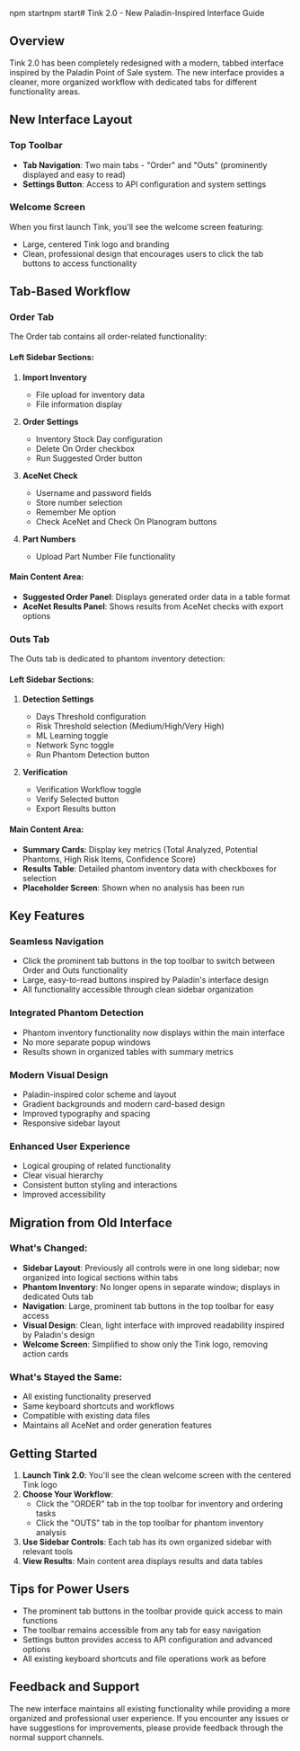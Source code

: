 npm startnpm start# Tink 2.0 - New Paladin-Inspired Interface Guide

## Overview

Tink 2.0 has been completely redesigned with a modern, tabbed interface inspired by the Paladin Point of Sale system. The new interface provides a cleaner, more organized workflow with dedicated tabs for different functionality areas.

## New Interface Layout

### Top Toolbar
- **Tab Navigation**: Two main tabs - "Order" and "Outs" (prominently displayed and easy to read)
- **Settings Button**: Access to API configuration and system settings

### Welcome Screen
When you first launch Tink, you'll see the welcome screen featuring:
- Large, centered Tink logo and branding
- Clean, professional design that encourages users to click the tab buttons to access functionality

## Tab-Based Workflow

### Order Tab
The Order tab contains all order-related functionality:

#### Left Sidebar Sections:
1. **Import Inventory**
   - File upload for inventory data
   - File information display

2. **Order Settings**
   - Inventory Stock Day configuration
   - Delete On Order checkbox
   - Run Suggested Order button

3. **AceNet Check**
   - Username and password fields
   - Store number selection
   - Remember Me option
   - Check AceNet and Check On Planogram buttons

4. **Part Numbers**
   - Upload Part Number File functionality

#### Main Content Area:
- **Suggested Order Panel**: Displays generated order data in a table format
- **AceNet Results Panel**: Shows results from AceNet checks with export options

### Outs Tab
The Outs tab is dedicated to phantom inventory detection:

#### Left Sidebar Sections:
1. **Detection Settings**
   - Days Threshold configuration
   - Risk Threshold selection (Medium/High/Very High)
   - ML Learning toggle
   - Network Sync toggle
   - Run Phantom Detection button

2. **Verification**
   - Verification Workflow toggle
   - Verify Selected button
   - Export Results button

#### Main Content Area:
- **Summary Cards**: Display key metrics (Total Analyzed, Potential Phantoms, High Risk Items, Confidence Score)
- **Results Table**: Detailed phantom inventory data with checkboxes for selection
- **Placeholder Screen**: Shown when no analysis has been run

## Key Features

### Seamless Navigation
- Click the prominent tab buttons in the top toolbar to switch between Order and Outs functionality
- Large, easy-to-read buttons inspired by Paladin's interface design
- All functionality accessible through clean sidebar organization

### Integrated Phantom Detection
- Phantom inventory functionality now displays within the main interface
- No more separate popup windows
- Results shown in organized tables with summary metrics

### Modern Visual Design
- Paladin-inspired color scheme and layout
- Gradient backgrounds and modern card-based design
- Improved typography and spacing
- Responsive sidebar layout

### Enhanced User Experience
- Logical grouping of related functionality
- Clear visual hierarchy
- Consistent button styling and interactions
- Improved accessibility

## Migration from Old Interface

### What's Changed:
- **Sidebar Layout**: Previously all controls were in one long sidebar; now organized into logical sections within tabs
- **Phantom Inventory**: No longer opens in separate window; displays in dedicated Outs tab
- **Navigation**: Large, prominent tab buttons in the top toolbar for easy access
- **Visual Design**: Clean, light interface with improved readability inspired by Paladin's design
- **Welcome Screen**: Simplified to show only the Tink logo, removing action cards

### What's Stayed the Same:
- All existing functionality preserved
- Same keyboard shortcuts and workflows
- Compatible with existing data files
- Maintains all AceNet and order generation features

## Getting Started

1. **Launch Tink 2.0**: You'll see the clean welcome screen with the centered Tink logo
2. **Choose Your Workflow**:
   - Click the "ORDER" tab in the top toolbar for inventory and ordering tasks
   - Click the "OUTS" tab in the top toolbar for phantom inventory analysis
3. **Use Sidebar Controls**: Each tab has its own organized sidebar with relevant tools
4. **View Results**: Main content area displays results and data tables

## Tips for Power Users

- The prominent tab buttons in the toolbar provide quick access to main functions
- The toolbar remains accessible from any tab for easy navigation
- Settings button provides access to API configuration and advanced options
- All existing keyboard shortcuts and file operations work as before

## Feedback and Support

The new interface maintains all existing functionality while providing a more organized and professional user experience. If you encounter any issues or have suggestions for improvements, please provide feedback through the normal support channels. 
